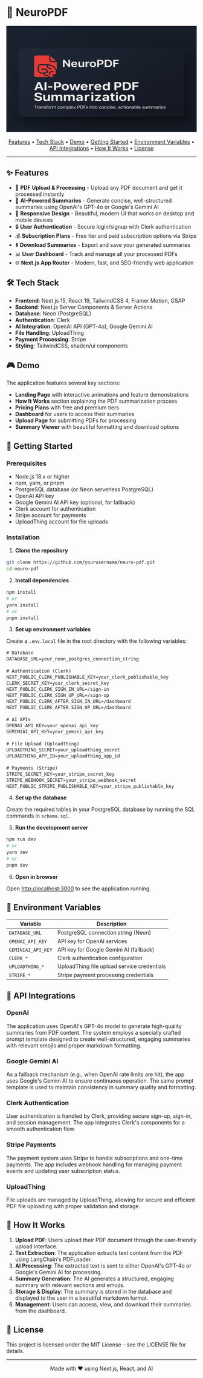 # 🧠 NeuroPDF

<div align="center">
  <p></p>
  <img src="public/neuro-pdf.png" alt="NeuroPDF Logo" width="540" height="280" />
  <p></p>
  
  <p align="center">
    <a href="#features">Features</a> •
    <a href="#tech-stack">Tech Stack</a> •
    <a href="#demo">Demo</a> •
    <a href="#getting-started">Getting Started</a> •
    <a href="#environment-variables">Environment Variables</a> •
    <a href="#api-integrations">API Integrations</a> •
    <a href="#how-it-works">How It Works</a> •
    <a href="#license">License</a>
  </p>
</div>

---

## ✨ Features

- 📄 **PDF Upload & Processing** - Upload any PDF document and get it processed instantly
- 🤖 **AI-Powered Summaries** - Generate concise, well-structured summaries using OpenAI's GPT-4o or Google's Gemini AI
- 📱 **Responsive Design** - Beautiful, modern UI that works on desktop and mobile devices
- 🔒 **User Authentication** - Secure login/signup with Clerk authentication
- 💰 **Subscription Plans** - Free tier and paid subscription options via Stripe
- ⬇️ **Download Summaries** - Export and save your generated summaries
- 📊 **User Dashboard** - Track and manage all your processed PDFs
- 🌐 **Next.js App Router** - Modern, fast, and SEO-friendly web application

## 🛠️ Tech Stack

- **Frontend**: Next.js 15, React 19, TailwindCSS 4, Framer Motion, GSAP
- **Backend**: Next.js Server Components & Server Actions
- **Database**: Neon (PostgreSQL)
- **Authentication**: Clerk
- **AI Integration**: OpenAI API (GPT-4o), Google Gemini AI
- **File Handling**: UploadThing
- **Payment Processing**: Stripe
- **Styling**: TailwindCSS, shadcn/ui components

## 🎮 Demo

The application features several key sections:

- **Landing Page** with interactive animations and feature demonstrations
- **How It Works** section explaining the PDF summarization process
- **Pricing Plans** with free and premium tiers
- **Dashboard** for users to access their summaries
- **Upload Page** for submitting PDFs for processing
- **Summary Viewer** with beautiful formatting and download options

## 🚀 Getting Started

### Prerequisites

- Node.js 18.x or higher
- npm, yarn, or pnpm
- PostgreSQL database (or Neon serverless PostgreSQL)
- OpenAI API key
- Google Gemini AI API key (optional, for fallback)
- Clerk account for authentication
- Stripe account for payments
- UploadThing account for file uploads

### Installation

1. **Clone the repository**

```bash
git clone https://github.com/yourusername/neuro-pdf.git
cd neuro-pdf
```

2. **Install dependencies**

```bash
npm install
# or
yarn install
# or
pnpm install
```

3. **Set up environment variables**

Create a `.env.local` file in the root directory with the following variables:

```
# Database
DATABASE_URL=your_neon_postgres_connection_string

# Authentication (Clerk)
NEXT_PUBLIC_CLERK_PUBLISHABLE_KEY=your_clerk_publishable_key
CLERK_SECRET_KEY=your_clerk_secret_key
NEXT_PUBLIC_CLERK_SIGN_IN_URL=/sign-in
NEXT_PUBLIC_CLERK_SIGN_UP_URL=/sign-up
NEXT_PUBLIC_CLERK_AFTER_SIGN_IN_URL=/dashboard
NEXT_PUBLIC_CLERK_AFTER_SIGN_UP_URL=/dashboard

# AI APIs
OPENAI_API_KEY=your_openai_api_key
GEMINIAI_API_KEY=your_gemini_api_key

# File Upload (UploadThing)
UPLOADTHING_SECRET=your_uploadthing_secret
UPLOADTHING_APP_ID=your_uploadthing_app_id

# Payments (Stripe)
STRIPE_SECRET_KEY=your_stripe_secret_key
STRIPE_WEBHOOK_SECRET=your_stripe_webhook_secret
NEXT_PUBLIC_STRIPE_PUBLISHABLE_KEY=your_stripe_publishable_key
```

4. **Set up the database**

Create the required tables in your PostgreSQL database by running the SQL commands in `schema.sql`.

5. **Run the development server**

```bash
npm run dev
# or
yarn dev
# or
pnpm dev
```

6. **Open in browser**

Open [http://localhost:3000](http://localhost:3000) to see the application running.

## 🔑 Environment Variables

| Variable | Description |
|----------|-------------|
| `DATABASE_URL` | PostgreSQL connection string (Neon) |
| `OPENAI_API_KEY` | API key for OpenAI services |
| `GEMINIAI_API_KEY` | API key for Google Gemini AI (fallback) |
| `CLERK_*` | Clerk authentication configuration |
| `UPLOADTHING_*` | UploadThing file upload service credentials |
| `STRIPE_*` | Stripe payment processing credentials |

## 🔌 API Integrations

### OpenAI

The application uses OpenAI's GPT-4o model to generate high-quality summaries from PDF content. The system employs a specially crafted prompt template designed to create well-structured, engaging summaries with relevant emojis and proper markdown formatting.

### Google Gemini AI

As a fallback mechanism (e.g., when OpenAI rate limits are hit), the app uses Google's Gemini AI to ensure continuous operation. The same prompt template is used to maintain consistency in summary quality and formatting.

### Clerk Authentication

User authentication is handled by Clerk, providing secure sign-up, sign-in, and session management. The app integrates Clerk's components for a smooth authentication flow.

### Stripe Payments

The payment system uses Stripe to handle subscriptions and one-time payments. The app includes webhook handling for managing payment events and updating user subscription status.

### UploadThing

File uploads are managed by UploadThing, allowing for secure and efficient PDF file uploading with proper validation and storage.

## 🔄 How It Works

1. **Upload PDF**: Users upload their PDF document through the user-friendly upload interface.
2. **Text Extraction**: The application extracts text content from the PDF using LangChain's PDFLoader.
3. **AI Processing**: The extracted text is sent to either OpenAI's GPT-4o or Google's Gemini AI for processing.
4. **Summary Generation**: The AI generates a structured, engaging summary with relevant sections and emojis.
5. **Storage & Display**: The summary is stored in the database and displayed to the user in a beautiful markdown format.
6. **Management**: Users can access, view, and download their summaries from the dashboard.

## 📄 License

This project is licensed under the MIT License - see the LICENSE file for details.

---

<div align="center">
  <p>Made with ❤️ using Next.js, React, and AI</p>
</div>
